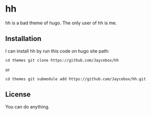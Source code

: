 # hh
hh is a bad theme of hugo. The only user of hh is me.


## Installation
I can install hh by run this code on hugo site path:  
```
cd themes git clone https://github.com/Jaycebox/hh
```
or
```
cd themes git submodule add https://github.com/Jaycebox/hh.git
```

## License
You can do anything.

